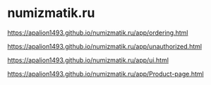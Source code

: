 # numizmatik.ru

https://apalion1493.github.io/numizmatik.ru/app/ordering.html

https://apalion1493.github.io/numizmatik.ru/app/unauthorized.html

https://apalion1493.github.io/numizmatik.ru/app/ui.html

https://apalion1493.github.io/numizmatik.ru/app/Product-page.html
